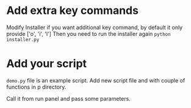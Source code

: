 # Add extra key commands
Modify Installer if you want additional key command, by default it only provide ['o', 'i', 'l']
Then you need to run the installer again
`python installer.py`


# Add your script
`demo.py` file is an example script. Add new script file and with couple of functions in p directory.

Call it from run panel and pass some parameters.